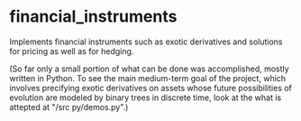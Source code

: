 # financial_instruments

Implements financial instruments such as exotic derivatives and solutions
for pricing as well as for hedging.

(So far only a small portion of what can be done was accomplished, mostly
written in Python. To see the main medium-term goal of the project,
which involves precifying exotic derivatives on assets whose future
possibilities of evolution are modeled by binary trees in discrete time,
look at the what is attepted at "/src py/demos.py".)
